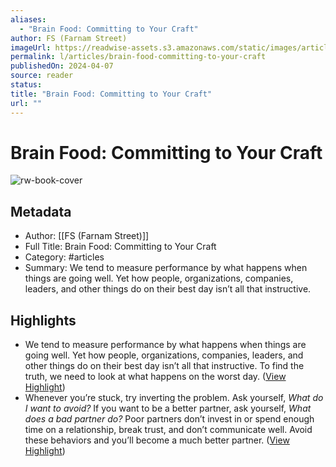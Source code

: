 ```yaml
---
aliases:
  - "Brain Food: Committing to Your Craft"
author: FS (Farnam Street)
imageUrl: https://readwise-assets.s3.amazonaws.com/static/images/article2.74d541386bbf.png
permalink: l/articles/brain-food-committing-to-your-craft
publishedOn: 2024-04-07
source: reader
status: 
title: "Brain Food: Committing to Your Craft"
url: ""
---
```

# Brain Food: Committing to Your Craft

![rw-book-cover](https://readwise-assets.s3.amazonaws.com/static/images/article2.74d541386bbf.png)

## Metadata

- Author: [[FS (Farnam Street)]]
- Full Title: Brain Food: Committing to Your Craft
- Category: #articles
- Summary: We tend to measure performance by what happens when things are going well. Yet how people, organizations, companies, leaders, and other things do on their best day isn’t all that instructive.

## Highlights

- We tend to measure performance by what happens when things are going well. Yet how people, organizations, companies, leaders, and other things do on their best day isn’t all that instructive. To find the truth, we need to look at what happens on the worst day. ([View Highlight](https://read.readwise.io/read/01hty8w6vfhj3dsx9969sdv2bg))
- Whenever you’re stuck, try inverting the problem. Ask yourself, _What do I want to avoid?_
  If you want to be a better partner, ask yourself, _What does a bad partner do?_ Poor partners don’t invest in or spend enough time on a relationship, break trust, and don’t communicate well. Avoid these behaviors and you’ll become a much better partner. ([View Highlight](https://read.readwise.io/read/01hty8xmfdz1tq960k7kq4gt78))
